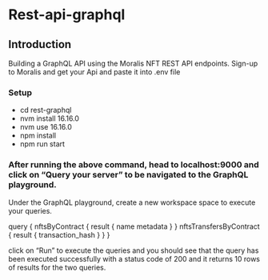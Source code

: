 # Rest-api-graphql

## Introduction
Building a GraphQL API using the Moralis NFT REST API endpoints.
Sign-up to Moralis and get your Api and paste it into .env file 
### Setup
 - cd rest-graphql
 - nvm install 16.16.0 
 - nvm use 16.16.0   
 - npm install
 - npm run start


### After running the above command, head to localhost:9000 and click on “Query your server” to be navigated to the GraphQL playground.

Under the GraphQL playground, create a new workspace space to execute your queries. 

query {
 nftsByContract {
  result {
   name
   metadata
  }
 }
 nftsTransfersByContract {
  result {
   transaction_hash
  }
 }
}

click on “Run” to execute the queries and you should see that the query has been executed successfully with a status code of 200 and it returns 10 rows of results for the two queries. 